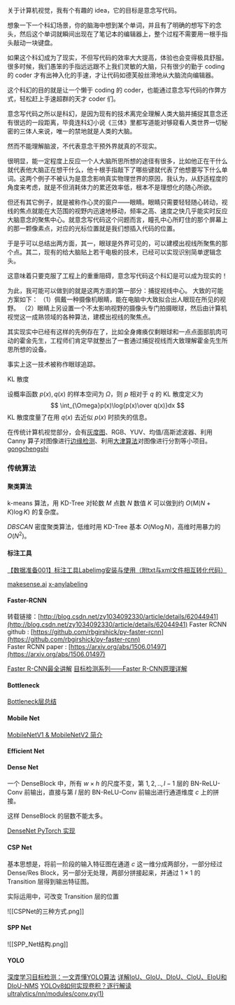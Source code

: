 
关于计算机视觉，我有个有趣的 idea，它的目标是意念写代码。

想象一下一个科幻场景，你的脑海中想到某个单词，并且有了明确的想写下的念头，然后这个单词就瞬间出现在了笔记本的编辑器上，整个过程不需要用一根手指头敲动一块键盘。

如果这个科幻成为了现实，不但写代码的效率大大提高，体验也会变得极具舒服。很多时候，我们愚笨的手指远远跟不上我们灵敏的大脑，只有很少的勤于 coding 的 coder 才有出神入化的手速，才让代码如德芙般丝滑地从大脑流向编辑器。

这个科幻的目的就是让一个懒于 coding 的 coder，也能通过意念写代码的作弊方式，轻松赶上手速超群的天才 coder 们。

意念写代码之所以是科幻，是因为现有的技术离完全理解人类大脑并捕捉其意念还有很远的一段距离，毕竟连科幻小说《三体》里都写道能对够窥看人类世界一切秘密的三体人来说，唯一的禁地就是人类的大脑。

然而不能理解脑波，不代表意念干预外界就真的不现实。

很明显，能一定程度上反应一个人大脑所思所想的途径有很多，比如他正在干什么就代表他大脑正在想干什么，他十根手指敲下了哪些键就代表了他想要写下什么单词。这两个例子不被认为是意念影响真实物理世界的原因，我认为，从舒适程度的角度来考虑，就是不但消耗体力的累还效率低，根本不是理想化的随心所欲。

但还有其它例子，就是被称作心灵的窗户——眼睛。眼睛只需要轻轻随心转动，视线的焦点就能在大范围的视野内迅速地移动，频率之高、速度之快几乎能实时反应大脑意念的聚焦中心。就意念写代码这个问题而言，瞳孔中心所盯住的那个屏幕上的那一颗像素点，对应的光标位置就是我们想插入代码的位置。

于是乎可以总结出两方面，其一，眼球是外界可见的，可以建模出视线所聚焦的那个点。其二，现有的给大脑贴上若干电极的技术，已经可以实现识别简单逻辑念头。

这意味着只要克服了工程上的重重阻碍，意念写代码这个科幻是可以成为现实的！

为此，我可能可以做到的就是这两方面的第一部分：捕捉视线中心。
大致的可能方案如下：
（1）佩戴一种摄像机眼睛，能在电脑中大致拟合出人眼现在所见的视野。
（2）眼睛上另设置一个不太影响视野的摄像头专门拍摄眼球，然后由计算机视觉这一成熟领域的各种算法，建模出视线的聚焦点。

其实现实中已经有这样的先例存在了，比如全身瘫痪仅剩眼球和一点点面部肌肉可动的霍金先生，工程师们肯定早就整出了一套通过捕捉视线而大致理解霍金先生所思所想的设备。

事实上这一技术被称作眼球追踪。

$\text{KL}$ 散度

设概率函数 $p(x),q(x)$ 的样本空间为 $\Omega$，则 $p$ 相对于 $q$ 的 $\text{KL}$ 散度定义为 
$$
\int_{\Omega}p(x)\log{p(x)\over q(x)}dx
$$
$\text{KL}$ 散度度量了在用 $q(x)$ 去近似 $p(x)$ 时损失的信息。

在传统计算机视觉部分，会有[灰度图](https://www.zhihu.com/search?q=%E7%81%B0%E5%BA%A6%E5%9B%BE&search_source=Entity&hybrid_search_source=Entity&hybrid_search_extra=%7B%22sourceType%22%3A%22answer%22%2C%22sourceId%22%3A3418597982%7D)、RGB、YUV、均值/高斯滤波器、利用 Canny 算子对图像进行[边缘检测](https://www.zhihu.com/search?q=%E8%BE%B9%E7%BC%98%E6%A3%80%E6%B5%8B&search_source=Entity&hybrid_search_source=Entity&hybrid_search_extra=%7B%22sourceType%22%3A%22answer%22%2C%22sourceId%22%3A3418597982%7D)、利用[大津算法](https://www.zhihu.com/search?q=%E5%A4%A7%E6%B4%A5%E7%AE%97%E6%B3%95&search_source=Entity&hybrid_search_source=Entity&hybrid_search_extra=%7B%22sourceType%22%3A%22answer%22%2C%22sourceId%22%3A3418597982%7D)对图像进行分割等小项目。
[gongchengshi](https://github.com/dongtuoc/cv_learning_resnet50)


### 传统算法

#### 聚类算法

$\text{k-means}$ 算法，用 $\text{KD-Tree}$ 对轮数 $M$ 点数 $N$  数值 $K$ 可以做到约 $O(M(N+K)\log K)$ 的复杂度。

$DBSCAN$ 密度聚类算法，低维时用 $\text{KD-Tree}$ 基本 $O(N\log N)$，高维时用暴力的 $O(N^{2})$。


#### 标注工具

[【数据准备001】标注工具Labelimg安装与使用（附txt与xml文件相互转化代码）](https://blog.csdn.net/m0_46489757/article/details/134973914)

[makesense.ai](https://www.makesense.ai/)
[x-anylabeling](https://github.com/CVHub520/X-AnyLabeling/releases/tag/v1.1.0)

#### Faster-RCNN

转载链接：[http://blog.csdn.net/zy1034092330/article/details/62044941](http://blog.csdn.net/zy1034092330/article/details/62044941)
Faster RCNN github : [https://github.com/rbgirshick/py-faster-rcnn](https://github.com/rbgirshick/py-faster-rcnn)  
Faster RCNN paper : [https://arxiv.org/abs/1506.01497](https://arxiv.org/abs/1506.01497)

[Faster R-CNN最全讲解](https://blog.csdn.net/weixin_43702653/article/details/124045469)
[目标检测系列——Faster R-CNN原理详解](https://blog.csdn.net/qq_47233366/article/details/125579620)
#### Bottleneck
[Bottleneck层总结](https://blog.csdn.net/weixin_47414581/article/details/139594134)
#### Mobile Net

[MobileNetV1 & MobileNetV2 简介](https://blog.csdn.net/mzpmzk/article/details/82976871)

#### Efficient Net

#### Dense Net

一个 $\text{DenseBlock}$ 中，所有 $w\times h$ 的尺度不变，第 $1,2,..,l-1$ 层的 $\text{BN-ReLU-Conv}$ 前输出，直接与第 $l$ 层的 $\text{BN-ReLU-Conv}$ 前输出进行通道维度 $c$ 上的拼接。

这样 $\text{DenseBlock}$ 的层数不能太多。 

[DenseNet PyTorch 实现](https://github.com/pytorch/vision/blob/main/torchvision/models/densenet.py)

#### CSP Net

基本思想是，将前一阶段的输入特征图在通道 $c$ 这一维分成两部分，一部分经过 $\text{Dense/Res Block}$，另一部分无处理，两部分拼接起来，并通过 $1\times 1$ 的 $\text{Transition}$ 层得到输出特征图。

实际运用中，可改变 $\text{Transition}$ 层的位置

![[CSPNet的三种方式.png]]





#### SPP Net
![[SPP_Net结构.png]]
#### YOLO

[深度学习目标检测：一文弄懂YOLO算法](https://zhuanlan.zhihu.com/p/699522134)
[详解IoU、GIoU、DIoU、CIoU、EIoU和DIoU-NMS](https://blog.csdn.net/qq_41542989/article/details/123846530)
[YOLOv8如何实现卷积？逐行解读ultralytics/nn/modules/conv.py(1)](https://blog.csdn.net/m0_73818664/article/details/139026091)
























